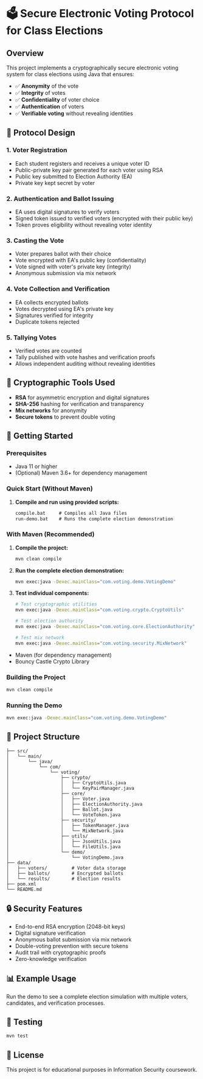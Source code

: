 # 🗳️ Secure Electronic Voting Protocol for Class Elections

## Overview

This project implements a cryptographically secure electronic voting system for class elections using Java that ensures:

- ✅ **Anonymity** of the vote
- ✅ **Integrity** of votes
- ✅ **Confidentiality** of voter choice
- ✅ **Authentication** of voters
- ✅ **Verifiable voting** without revealing identities

## 🔐 Protocol Design

### 1. Voter Registration

- Each student registers and receives a unique voter ID
- Public-private key pair generated for each voter using RSA
- Public key submitted to Election Authority (EA)
- Private key kept secret by voter

### 2. Authentication and Ballot Issuing

- EA uses digital signatures to verify voters
- Signed token issued to verified voters (encrypted with their public key)
- Token proves eligibility without revealing voter identity

### 3. Casting the Vote

- Voter prepares ballot with their choice
- Vote encrypted with EA's public key (confidentiality)
- Vote signed with voter's private key (integrity)
- Anonymous submission via mix network

### 4. Vote Collection and Verification

- EA collects encrypted ballots
- Votes decrypted using EA's private key
- Signatures verified for integrity
- Duplicate tokens rejected

### 5. Tallying Votes

- Verified votes are counted
- Tally published with vote hashes and verification proofs
- Allows independent auditing without revealing identities

## 🧰 Cryptographic Tools Used

- **RSA** for asymmetric encryption and digital signatures
- **SHA-256** hashing for verification and transparency
- **Mix networks** for anonymity
- **Secure tokens** to prevent double voting

## 🚀 Getting Started

### Prerequisites

- Java 11 or higher
- (Optional) Maven 3.6+ for dependency management

### Quick Start (Without Maven)

1. **Compile and run using provided scripts:**
   ```cmd
   compile.bat     # Compiles all Java files
   run-demo.bat    # Runs the complete election demonstration
   ```

### With Maven (Recommended)

1. **Compile the project:**

   ```bash
   mvn clean compile
   ```

2. **Run the complete election demonstration:**

   ```bash
   mvn exec:java -Dexec.mainClass="com.voting.demo.VotingDemo"
   ```

3. **Test individual components:**

   ```bash
   # Test cryptographic utilities
   mvn exec:java -Dexec.mainClass="com.voting.crypto.CryptoUtils"

   # Test election authority
   mvn exec:java -Dexec.mainClass="com.voting.core.ElectionAuthority"

   # Test mix network
   mvn exec:java -Dexec.mainClass="com.voting.security.MixNetwork"
   ```

- Maven (for dependency management)
- Bouncy Castle Crypto Library

### Building the Project

```bash
mvn clean compile
```

### Running the Demo

```bash
mvn exec:java -Dexec.mainClass="com.voting.demo.VotingDemo"
```

## 📁 Project Structure

```
├── src/
│   └── main/
│       └── java/
│           └── com/
│               └── voting/
│                   ├── crypto/
│                   │   ├── CryptoUtils.java
│                   │   └── KeyPairManager.java
│                   ├── core/
│                   │   ├── Voter.java
│                   │   ├── ElectionAuthority.java
│                   │   ├── Ballot.java
│                   │   └── VoteToken.java
│                   ├── security/
│                   │   ├── TokenManager.java
│                   │   └── MixNetwork.java
│                   ├── utils/
│                   │   ├── JsonUtils.java
│                   │   └── FileUtils.java
│                   └── demo/
│                       └── VotingDemo.java
├── data/
│   ├── voters/         # Voter data storage
│   ├── ballots/        # Encrypted ballots
│   └── results/        # Election results
├── pom.xml
└── README.md
```

## 🔒 Security Features

- End-to-end RSA encryption (2048-bit keys)
- Digital signature verification
- Anonymous ballot submission via mix network
- Double-voting prevention with secure tokens
- Audit trail with cryptographic proofs
- Zero-knowledge verification

## 📊 Example Usage

Run the demo to see a complete election simulation with multiple voters, candidates, and verification processes.

## 🧪 Testing

```bash
mvn test
```

## 📝 License

This project is for educational purposes in Information Security coursework.
